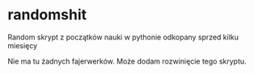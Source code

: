 # randomshit
Random skrypt z początków nauki w pythonie odkopany sprzed kilku miesięcy 

Nie ma tu żadnych fajerwerków.
Może dodam rozwinięcie tego skryptu.

